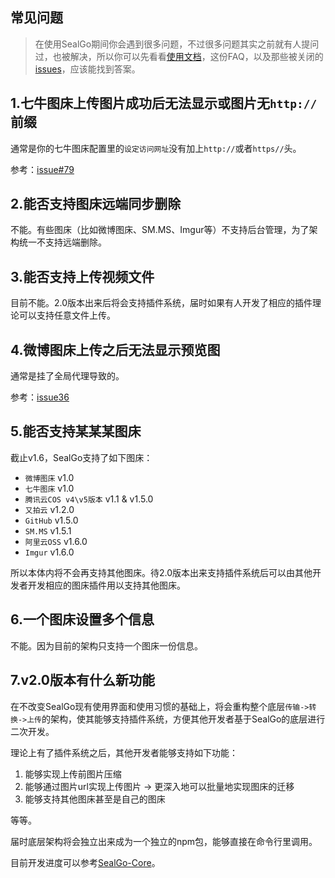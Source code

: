## 常见问题

> 在使用SealGo期间你会遇到很多问题，不过很多问题其实之前就有人提问过，也被解决，所以你可以先看看[使用文档](https://github.com/Molunerfinn/SealGo/wiki/%E8%AF%A6%E7%BB%86%E7%AA%97%E5%8F%A3%E7%9A%84%E4%BD%BF%E7%94%A8#%E8%87%AA%E5%AE%9A%E4%B9%89%E5%BF%AB%E6%8D%B7%E9%94%AE)，这份FAQ，以及那些被关闭的[issues](https://github.com/foryourfuture/SealGo/issues?q=is%3Aissue+is%3Aclosed)，应该能找到答案。

## 1.七牛图床上传图片成功后无法显示或图片无`http://`前缀

通常是你的七牛图床配置里的`设定访问网址`没有加上`http://`或者`https//`头。

参考：[issue#79](https://github.com/foryourfuture/SealGo/issues/79)

## 2.能否支持图床远端同步删除

不能。有些图床（比如微博图床、SM.MS、Imgur等）不支持后台管理，为了架构统一不支持远端删除。

## 3.能否支持上传视频文件

目前不能。2.0版本出来后将会支持插件系统，届时如果有人开发了相应的插件理论可以支持任意文件上传。

## 4.微博图床上传之后无法显示预览图

通常是挂了全局代理导致的。

参考：[issue36](https://github.com/foryourfuture/SealGo/issues/36)

## 5.能否支持某某某图床

截止v1.6，SealGo支持了如下图床：

- `微博图床` v1.0
- `七牛图床` v1.0
- `腾讯云COS v4\v5版本` v1.1 & v1.5.0
- `又拍云` v1.2.0
- `GitHub` v1.5.0
- `SM.MS` v1.5.1
- `阿里云OSS` v1.6.0
- `Imgur` v1.6.0

所以本体内将不会再支持其他图床。待2.0版本出来支持插件系统后可以由其他开发者开发相应的图床插件用以支持其他图床。

## 6.一个图床设置多个信息

不能。因为目前的架构只支持一个图床一份信息。

## 7.v2.0版本有什么新功能

在不改变SealGo现有使用界面和使用习惯的基础上，将会重构整个底层`传输->转换->上传`的架构，使其能够支持插件系统，方便其他开发者基于SealGo的底层进行二次开发。

理论上有了插件系统之后，其他开发者能够支持如下功能：

1. 能够实现上传前图片压缩
2. 能够通过图片url实现上传图片 -> 更深入地可以批量地实现图床的迁移
3. 能够支持其他图床甚至是自己的图床

等等。

届时底层架构将会独立出来成为一个独立的npm包，能够直接在命令行里调用。

目前开发进度可以参考[SealGo-Core](https://github.com/foryourfuture/SealGo-Core)。

